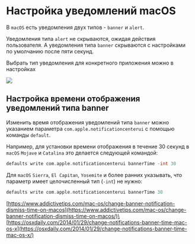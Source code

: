 # Настройка уведомлений macOS

В `macOS` есть уведомления двух типов - `banner` и `alert`.

Уведомления типа `alert` не скрываются, ожидая действия пользователя. А уведомления типа `banner` скрываются с настройками по умолчанию после пяти секунд.

Выбрать тип уведомления для конкретного приложения можно в настройках

![](../.gitbook/assets/macOS\_notifications.png)

## Настройка времени отображения уведомлений типа banner

Изменить время отображения уведомлений типа `banner` можно указанием параметра `com.apple.notificationcenterui` с помощью команды `default`.

Например, для установки времени отображения в течение 30 секунд в `macOS` `Mojave` и `Catalina` это делается следующей командой:

```c
defaults write com.apple.notificationcenterui bannerTime -int 30
```

Для `macOS` `Sierra`, `El Capitan`, `Yosemite` и более ранних указывать, что параметр имеет целочисленный тип (`-int`) не нужно:

```c
defaults write com.apple.notificationcenterui bannerTime 30
```

[https://www.addictivetips.com/mac-os/change-banner-notification-dismiss-time-on-macos](https://www.addictivetips.com/mac-os/change-banner-notification-dismiss-time-on-macos/)\
[https://osxdaily.com/2014/01/29/change-notifications-banner-time-mac-os-x](https://osxdaily.com/2014/01/29/change-notifications-banner-time-mac-os-x/)
